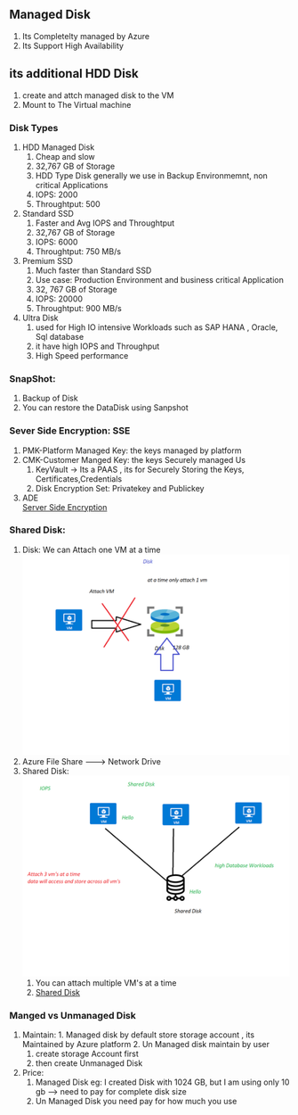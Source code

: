 ## Managed Disk 
  1. Its Completelty managed by Azure
  2. Its Support High Availability  

## its additional HDD Disk 
  1. create and attch managed disk to the VM
  2. Mount to The Virtual machine 
### Disk Types 
  1. HDD Managed Disk 
      1. Cheap and slow 
      2. 32,767 GB of Storage  
      3. HDD Type Disk generally we use in Backup Environmemnt, non critical Applications
      4. IOPS: 2000
      5. Throughtput: 500
  2. Standard SSD 
      1. Faster and Avg IOPS and Throughtput 
      2. 32,767 GB of Storage
      3. IOPS: 6000
      4. Throughtput: 750 MB/s
  3. Premium SSD
      1. Much faster than Standard SSD
      2. Use case: Production Environment and business critical Application
      3. 32, 767 GB of Storage 
      4. IOPS: 20000 
      5. Throughtput: 900 MB/s 
   4. Ultra Disk 
      1. used for High IO intensive Workloads such as SAP HANA , Oracle, Sql database 
      2. it have high IOPS and Throughput 
      3. High Speed performance 



### SnapShot: 
   1. Backup of Disk 
   2. You can restore the DataDisk using Sanpshot 

### Sever Side Encryption: SSE 
   1. PMK-Platform Managed Key: the keys managed by platform 
   2. CMK-Customer Manged Key: the keys Securely managed Us
        1. KeyVault -> Its a PAAS , its for Securely Storing the Keys, Certificates,Credentials
        2. Disk Encryption Set: Privatekey and Publickey 
   3. ADE  
[Server Side Encryption](https://docs.microsoft.com/en-us/azure/virtual-machines/disk-encryption) 

### Shared Disk: 
 1. Disk: We can Attach one VM at a time ![Disk](Images/Disk.png)
 2. Azure File Share ---> Network Drive 
 3. Shared Disk: ![Shared Disk](Images/Shared-Disk.png)
     1. You can attach multiple VM's at a time 
     2. [Shared Disk](https://docs.microsoft.com/en-us/azure/virtual-machines/disks-shared)

### Manged vs Unmanaged Disk 
   1. Maintain: 
     1. Managed disk by default store storage account , its Maintained by Azure platform
     2. Un Managed disk maintain by user 
         1. create storage Account first 
         2. then create Unmanaged Disk 
   2. Price: 
      1.  Managed Disk eg: I created Disk with 1024 GB, but I am using only 10 gb  --> need to pay for complete disk size  
      2.  Un Managed Disk you need pay for how much you use
  